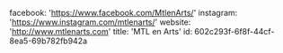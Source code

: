 facebook: 'https://www.facebook.com/MtlenArts/'
instagram: 'https://www.instagram.com/mtlenarts/'
website: 'http://www.mtlenarts.com'
title: 'MTL en Arts'
id: 602c293f-6f8f-44cf-8ea5-69b782fb942a
